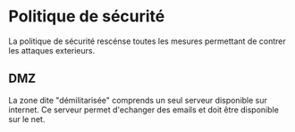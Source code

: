 # Politique de sécurité

La politique de sécurité rescénse toutes les mesures permettant de contrer les attaques exterieurs.

## DMZ

La zone dite "démilitarisée" comprends un seul serveur disponible sur internet. Ce serveur permet d'echanger des emails et doit être disponible sur le net.

